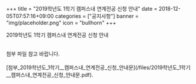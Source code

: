 +++
title = "2019학년도 1학기 캠퍼스내 연계전공 신청 안내"
date = 2018-12-05T07:57:16+09:00
categories = ["공지사항"]
banner = "img/placeholder.png"
icon = "bullhorn"
+++
<!--more-->

2019학년도 1학기 캠퍼스내 연계전공 신청 안내



<br>
첨부 파일 참고 바랍니다.
<br>
 

 

<br>
[첨부_2019학년도_1학기__캠퍼스내_연계전공_신청_안내문](/files/2019학년도_1학기__캠퍼스내_연계전공_신청_안내문.pdf).
